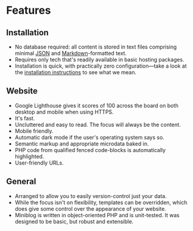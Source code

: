 # Features

## Installation

- No database required: all content is stored in text files comprising minimal [JSON](https://en.wikipedia.org/wiki/JSON) and [Markdown](https://docs.github.com/en/get-started/writing-on-github/getting-started-with-writing-and-formatting-on-github/basic-writing-and-formatting-syntax)-formatted text.
- Requires only tech that's readily available in basic hosting packages.
- Installation is quick, with practically zero configuration&mdash;take a look at the [installation instructions](installation.md) to see what we mean.

## Website

- Google Lighthouse gives it scores of 100 across the board on both desktop and mobile when using HTTPS.
- It's fast.
- Uncluttered and easy to read.  The focus will always be the content.
- Mobile friendly.
- Automatic dark mode if the user's operating system says so.
- Semantic markup and appropriate microdata baked in.
- PHP code from qualified fenced code-blocks is automatically highlighted.
- User-friendly URLs.

## General

- Arranged to allow you to easily version-control just your data.
- While the focus isn't on flexibility, templates can be overridden, which does give some control over the appearance of your website.
- Miniblog is written in object-oriented PHP and is unit-tested.  It was designed to be basic, but robust and extensible.
